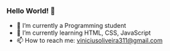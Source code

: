 ### Hello World! 👋


- 🔭 I’m currently a Programming student
- 🌱 I’m currently learning HTML, CSS, JavaScript
- 📫 How to reach me: viniciusoliveira311@gmail.com


